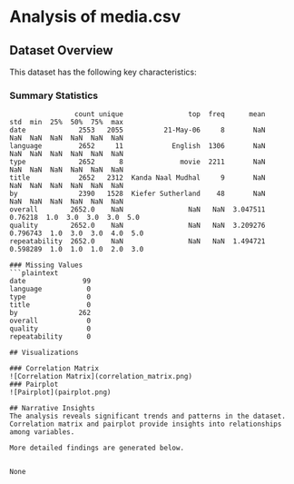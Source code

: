 # Analysis of media.csv

## Dataset Overview
This dataset has the following key characteristics:

### Summary Statistics
```plaintext
                count unique                top  freq      mean       std  min  25%  50%  75%  max
date             2553   2055          21-May-06     8       NaN       NaN  NaN  NaN  NaN  NaN  NaN
language         2652     11            English  1306       NaN       NaN  NaN  NaN  NaN  NaN  NaN
type             2652      8              movie  2211       NaN       NaN  NaN  NaN  NaN  NaN  NaN
title            2652   2312  Kanda Naal Mudhal     9       NaN       NaN  NaN  NaN  NaN  NaN  NaN
by               2390   1528  Kiefer Sutherland    48       NaN       NaN  NaN  NaN  NaN  NaN  NaN
overall        2652.0    NaN                NaN   NaN  3.047511   0.76218  1.0  3.0  3.0  3.0  5.0
quality        2652.0    NaN                NaN   NaN  3.209276  0.796743  1.0  3.0  3.0  4.0  5.0
repeatability  2652.0    NaN                NaN   NaN  1.494721  0.598289  1.0  1.0  1.0  2.0  3.0

### Missing Values
```plaintext
date              99
language           0
type               0
title              0
by               262
overall            0
quality            0
repeatability      0

## Visualizations

### Correlation Matrix
![Correlation Matrix](correlation_matrix.png)
### Pairplot
![Pairplot](pairplot.png)

## Narrative Insights
The analysis reveals significant trends and patterns in the dataset. Correlation matrix and pairplot provide insights into relationships among variables.

More detailed findings are generated below.


None
